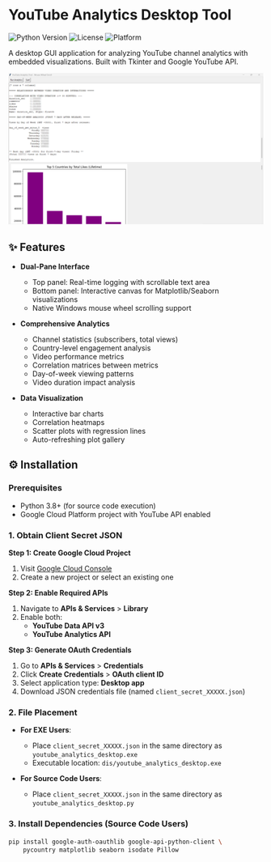 # YouTube Analytics Desktop Tool

![Python Version](https://img.shields.io/badge/python-3.8%2B-blue)
![License](https://img.shields.io/badge/license-MIT-green)
![Platform](https://img.shields.io/badge/platform-Windows-lightgrey)

A desktop GUI application for analyzing YouTube channel analytics with embedded visualizations. Built with Tkinter and Google YouTube API.

![Application Screenshot](screenshot.png)

## ✨ Features

- **Dual-Pane Interface**
  - Top panel: Real-time logging with scrollable text area
  - Bottom panel: Interactive canvas for Matplotlib/Seaborn visualizations
  - Native Windows mouse wheel scrolling support

- **Comprehensive Analytics**
  - Channel statistics (subscribers, total views)
  - Country-level engagement analysis
  - Video performance metrics
  - Correlation matrices between metrics
  - Day-of-week viewing patterns
  - Video duration impact analysis

- **Data Visualization**
  - Interactive bar charts
  - Correlation heatmaps
  - Scatter plots with regression lines
  - Auto-refreshing plot gallery

## ⚙️ Installation

### Prerequisites
- Python 3.8+ (for source code execution)
- Google Cloud Platform project with YouTube API enabled

### 1. Obtain Client Secret JSON
**Step 1: Create Google Cloud Project**  
1. Visit [Google Cloud Console](https://console.cloud.google.com/)
2. Create a new project or select an existing one

**Step 2: Enable Required APIs**  
1. Navigate to **APIs & Services** > **Library**
2. Enable both:
   - **YouTube Data API v3**
   - **YouTube Analytics API**

**Step 3: Generate OAuth Credentials**  
1. Go to **APIs & Services** > **Credentials**
2. Click **Create Credentials** > **OAuth client ID**
3. Select application type: **Desktop app**
4. Download JSON credentials file (named `client_secret_XXXXX.json`)

### 2. File Placement
- **For EXE Users**:
  - Place `client_secret_XXXXX.json` in the same directory as `youtube_analytics_desktop.exe`
  - Executable location: `dis/youtube_analytics_desktop.exe`

- **For Source Code Users**:
  - Place `client_secret_XXXXX.json` in the same directory as `youtube_analytics_desktop.py`

### 3. Install Dependencies (Source Code Users)
```bash
pip install google-auth-oauthlib google-api-python-client \
    pycountry matplotlib seaborn isodate Pillow